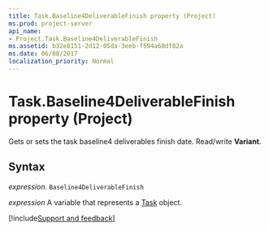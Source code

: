 ```yaml
---
title: Task.Baseline4DeliverableFinish property (Project)
ms.prod: project-server
api_name:
- Project.Task.Baseline4DeliverableFinish
ms.assetid: b32e8151-2d12-05da-3eeb-f594a68df82a
ms.date: 06/08/2017
localization_priority: Normal
---
```



# Task.Baseline4DeliverableFinish property (Project)

Gets or sets the task baseline4 deliverables finish date. Read/write  **Variant**.


## Syntax

_expression_. `Baseline4DeliverableFinish`

_expression_ A variable that represents a [Task](./Project.Task.md) object.

[!include[Support and feedback](~/includes/feedback-boilerplate.md)]